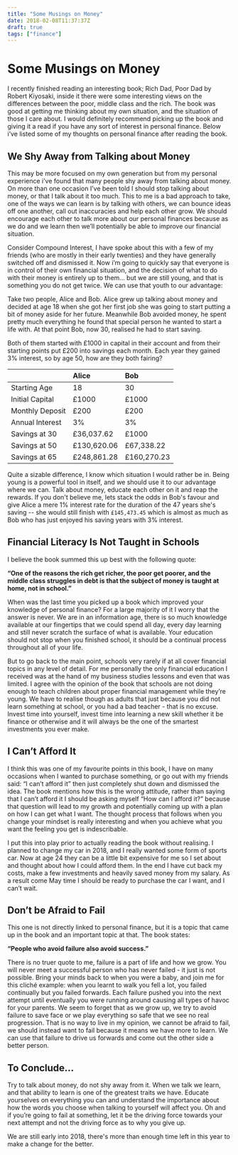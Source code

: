 ```yaml
---
title: "Some Musings on Money"
date: 2018-02-08T11:37:37Z
draft: true
tags: ["finance"]
---
```


# Some Musings on Money

I recently finished reading an interesting book; Rich Dad, Poor Dad by Robert Kiyosaki, inside it there were some interesting views on the differences between the poor, middle class and the rich. The book was good at getting me thinking about my own situation, and the situation of those I care about. I would definitely recommend picking up the book and giving it a read if you have any sort of interest in personal finance. Below i’ve listed some of my thoughts on personal finance after reading the book.

## We Shy Away from Talking about Money
This may be more focused on my own generation but from my personal experience i’ve found that many people shy away from talking about money. On more than one occasion I’ve been told I should stop talking about money, or that I talk about it too much. This to me is a bad approach to take, one of the ways we can learn is by talking with others, we can bounce ideas off one another, call out inaccuracies and help each other grow. We should encourage each other to talk more about our personal finances because as we do and we learn then we’ll potentially be able to improve our financial situation. 

Consider Compound Interest, I have spoke about this with a few of my friends (who are mostly in their early twenties) and they have generally switched off and dismissed it. Now i’m going to quickly say that everyone is in control of their own financial situation, and the decision of what to do with their money is entirely up to them… but we are still young, and that is something you do not get twice. We can use that youth to our advantage:

Take two people, Alice and Bob. Alice grew up talking about money and decided at age 18 when she got her first job she was going to start putting a bit of money aside for her future. Meanwhile Bob avoided money, he spent pretty much everything he found that special person he wanted to start a life with. At that point Bob, now 30, realised he had to start saving. 

Both of them started with £1000 in capital in their account and from their starting points put £200 into savings each month. Each year they gained 3% interest, so by age 50, how are they both fairing?

|                 | Alice       | Bob         |
|-----------------|:------------|:------------|
| Starting Age    | 18          | 30          |  
| Initial Capital | £1000       | £1000       |  
| Monthly Deposit | £200        | £200        |  
| Annual Interest | 3%          | 3%          |
| Savings at 30   | £36,037.62  | £1000       |
| Savings at 50   | £130,620.06 | £67,338.22  |
| Savings at 65   | £248,861.28 | £160,270.23 |


Quite a sizable difference, I know which situation I would rather be in. Being young is a powerful tool in itself, and we should use it to our advantage where we can. Talk about money, educate each other on it and reap the rewards. If you don't believe me, lets stack the odds in Bob's favour and give Alice a mere 1% interest rate for the duration of the 47 years she's saving -- she would still finish with `£145,473.45` which is almost as much as Bob who has just enjoyed his saving years with 3% interest.

## Financial Literacy Is Not Taught in Schools
I believe the book summed this up best with the following quote: 

__“One of the reasons the rich get richer, the poor get poorer, and the middle class struggles in debt is that the subject of money is taught at home, not in school.”__ 

When was the last time you picked up a book which improved your knowledge of personal finance? For a large majority of it I worry that the answer is never. We are in an information age, there is so much knowledge available at our fingertips that we could spend all day, every day learning and still never scratch the surface of what is available. Your education should not stop when you finished school, it should be a continual process throughout all of your life. 

But to go back to the main point, schools very rarely if at all cover financial topics in any level of detail. For me personally the only financial education I received was at the hand of my business studies lessons and even that was limited. I agree with the opinion of the book that schools are not doing enough to teach children about proper financial management while they’re young. 
We have to realise though as adults that just because you did not learn something at school, or you had a bad teacher - that is no excuse. Invest time into yourself, invest time into learning a new skill whether it be finance or otherwise and it will always be the one of the smartest investments you ever make.


## I Can’t Afford It
I think this was one of my favourite points in this book, I have on many occasions when I wanted to purchase something, or go out with my friends said: “I can’t afford it” then just completely shut down and dismissed the idea. The book mentions how this is the wrong attitude, rather than saying that I can’t afford it I should be asking myself “How can I afford it?” because that question will lead to my growth and potentially coming up with a plan on how I can get what I want. The thought process that follows when you change your mindset is really interesting and when you achieve what you want the feeling you get is indescribable. 

I put this into play prior to actually reading the book without realising. I planned to change my car in 2018, and I really wanted some form of sports car. Now at age 24 they can be a little bit expensive for me so I set about and thought about how I could afford them. In the end I have cut back my costs, make a few investments and heavily saved money from my salary. As a result come May time I should be ready to purchase the car I want, and I can’t wait.

## Don’t be Afraid to Fail
This one is not directly linked to personal finance, but it is a topic that came up in the book and an important topic at that. The book states:

__“People who avoid failure also avoid success.”__

There is no truer quote to me, failure is a part of life and how we grow. You will never meet a successful person who has never failed - it just is not possible. Bring your minds back to when you were a baby, and join me for this cliché example: when you learnt to walk you fell a lot, you failed continually but you failed forwards. Each failure pushed you into the next attempt until eventually you were running around causing all types of havoc for your parents. We seem to forget that as we grow up, we try to avoid failure to save face or we play everything so safe that we see no real progression. That is no way to live in my opinion, we cannot be afraid to fail, we should instead want to fail because it means we have more to learn. We can use that failure to drive us forwards and come out the other side a better person.

## To Conclude…
Try to talk about money, do not shy away from it. When we talk we learn, and that ability to learn is one of the greatest traits we have. Educate yourselves on everything you can and understand the importance about how the words you choose when talking to yourself will affect you. Oh and if you’re going to fail at something, let it be the driving force towards your next attempt and not the driving force as to why you give up.

We are still early into 2018, there's more than enough time left in this year to make a change for the better.


